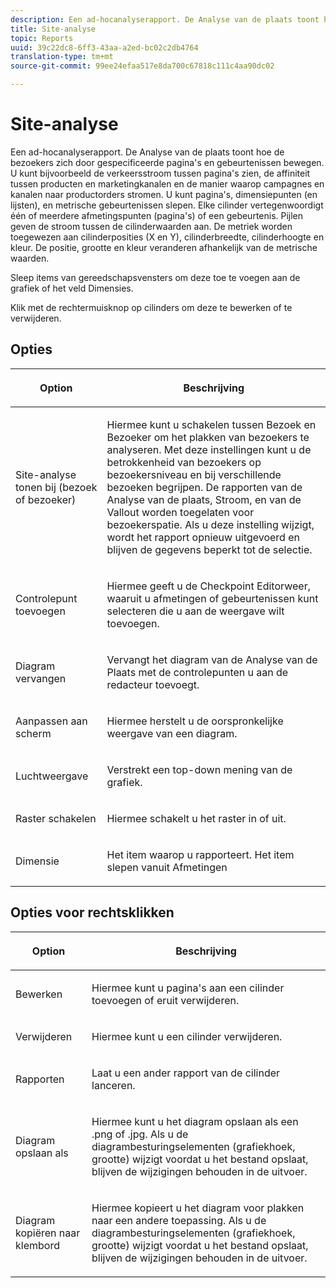 ```yaml
---
description: Een ad-hocanalyserapport. De Analyse van de plaats toont hoe de bezoekers zich door gespecificeerde pagina's en gebeurtenissen bewegen. U kunt bijvoorbeeld de verkeersstroom tussen pagina's zien, de affiniteit tussen producten en marketingkanalen en de manier waarop campagnes en kanalen naar productorders stromen. U kunt pagina's, dimensiepunten (en lijsten), en metrische gebeurtenissen slepen. Elke cilinder vertegenwoordigt één of meerdere afmetingspunten (pagina's) of een gebeurtenis. Pijlen geven de stroom tussen de cilinderwaarden aan. De metriek worden toegewezen aan cilinderposities (X en Y), cilinderbreedte, cilinderhoogte en kleur. De positie, grootte en kleur veranderen afhankelijk van de metrische waarden.
title: Site-analyse
topic: Reports
uuid: 39c22dc8-6ff3-43aa-a2ed-bc02c2db4764
translation-type: tm+mt
source-git-commit: 99ee24efaa517e8da700c67818c111c4aa90dc02

---
```



# Site-analyse

Een ad-hocanalyserapport. De Analyse van de plaats toont hoe de bezoekers zich door gespecificeerde pagina&#39;s en gebeurtenissen bewegen. U kunt bijvoorbeeld de verkeersstroom tussen pagina&#39;s zien, de affiniteit tussen producten en marketingkanalen en de manier waarop campagnes en kanalen naar productorders stromen. U kunt pagina&#39;s, dimensiepunten (en lijsten), en metrische gebeurtenissen slepen. Elke cilinder vertegenwoordigt één of meerdere afmetingspunten (pagina&#39;s) of een gebeurtenis. Pijlen geven de stroom tussen de cilinderwaarden aan. De metriek worden toegewezen aan cilinderposities (X en Y), cilinderbreedte, cilinderhoogte en kleur. De positie, grootte en kleur veranderen afhankelijk van de metrische waarden.

Sleep items van gereedschapsvensters om deze toe te voegen aan de grafiek of het veld Dimensies.

Klik met de rechtermuisknop op cilinders om deze te bewerken of te verwijderen.

## Opties

<table id="table_B38BD7AA465B40BABEDC8F66EB3A852F">  
 <thead> 
  <tr> 
   <th colname="col1" class="entry"> <p>Option </p> </th> 
   <th colname="col2" class="entry"> <p>Beschrijving </p> </th> 
  </tr> 
 </thead>
 <tbody> 
  <tr> 
   <td colname="col1"> <p>Site-analyse tonen bij (bezoek of bezoeker) </p> </td> 
   <td colname="col2"> <p>Hiermee kunt u schakelen tussen <span class="uicontrol"> Bezoek</span> en <span class="uicontrol"> Bezoeker</span> om het plakken van bezoekers te analyseren. Met deze instellingen kunt u de betrokkenheid van bezoekers op bezoekersniveau en bij verschillende bezoeken begrijpen. De rapporten van de Analyse van de plaats, Stroom, en van de Vallout worden toegelaten voor bezoekerspatie. Als u deze instelling wijzigt, wordt het rapport opnieuw uitgevoerd en blijven de gegevens beperkt tot de selectie. </p> </td> 
  </tr> 
  <tr> 
   <td colname="col1"> <p>Controlepunt toevoegen </p> </td> 
   <td colname="col2"> <p>Hiermee geeft u de <span class="wintitle"> Checkpoint Editor</span>weer, waaruit u afmetingen of gebeurtenissen kunt selecteren die u aan de weergave wilt toevoegen. </p> </td> 
  </tr> 
  <tr> 
   <td colname="col1"> <p>Diagram vervangen </p> </td> 
   <td colname="col2"> <p>Vervangt het diagram van de Analyse van de Plaats met de controlepunten u aan de redacteur toevoegt. </p> </td> 
  </tr> 
  <tr> 
   <td colname="col1"> <p>Aanpassen aan scherm </p> </td> 
   <td colname="col2"> <p>Hiermee herstelt u de oorspronkelijke weergave van een diagram. </p> </td> 
  </tr> 
  <tr> 
   <td colname="col1"> <p>Luchtweergave </p> </td> 
   <td colname="col2"> <p>Verstrekt een top-down mening van de grafiek. </p> </td> 
  </tr> 
  <tr> 
   <td colname="col1"> <p>Raster schakelen </p> </td> 
   <td colname="col2"> <p>Hiermee schakelt u het raster in of uit. </p> </td> 
  </tr> 
  <tr> 
   <td colname="col1"> <p>Dimensie </p> </td> 
   <td colname="col2"> <p>Het item waarop u rapporteert. Het item slepen vanuit Afmetingen </p> </td> 
  </tr> 
 </tbody> 
</table>

## Opties voor rechtsklikken

<table id="table_BD98971B579D4BF49E1C932A9C876752">  
 <thead> 
  <tr> 
   <th colname="col1" class="entry"> <p>Option </p> </th> 
   <th colname="col2" class="entry"> <p>Beschrijving </p> </th> 
  </tr> 
 </thead>
 <tbody> 
  <tr> 
   <td colname="col1"> <p>Bewerken </p> </td> 
   <td colname="col2"> <p>Hiermee kunt u pagina's aan een cilinder toevoegen of eruit verwijderen. </p> </td> 
  </tr> 
  <tr> 
   <td colname="col1"> <p>Verwijderen </p> </td> 
   <td colname="col2"> <p>Hiermee kunt u een cilinder verwijderen. </p> </td> 
  </tr> 
  <tr> 
   <td colname="col1"> <p>Rapporten </p> </td> 
   <td colname="col2"> <p>Laat u een ander rapport van de cilinder lanceren. </p> </td> 
  </tr> 
  <tr> 
   <td colname="col1"> <p>Diagram opslaan als </p> </td> 
   <td colname="col2"> <p>Hiermee kunt u het diagram opslaan als een <span class="filepath"> .png</span> of <span class="filepath"> .jpg</span>. Als u de diagrambesturingselementen (grafiekhoek, grootte) wijzigt voordat u het bestand opslaat, blijven de wijzigingen behouden in de uitvoer. </p> </td> 
  </tr> 
  <tr> 
   <td colname="col1"> <p>Diagram kopiëren naar klembord </p> </td> 
   <td colname="col2"> <p>Hiermee kopieert u het diagram voor plakken naar een andere toepassing. Als u de diagrambesturingselementen (grafiekhoek, grootte) wijzigt voordat u het bestand opslaat, blijven de wijzigingen behouden in de uitvoer. </p> </td> 
  </tr> 
 </tbody> 
</table>
